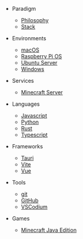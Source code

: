 
- Paradigm

  - [Philosophy](paradigm/philosophy/_home.md 'Philosophy')
  - [Stack](paradigm/stack/_home.md 'Stack')

- Environments

  - [macOS](environments/macos/_home.md 'macOS')
  - [Raspberry Pi OS](environments/raspberry-pi-os/_home.md 'Raspberry Pi')
  - [Ubuntu Server](environments/ubuntu-server/_home.md 'Ubuntu Server')
  - [Windows](environments/windows/_home.md 'Windows')

- Services

  - [Minecraft Server](services/minecraft-server/_home.md 'Minecraft Server')

- Languages

  - [Javascript](languages/javascript/_home.md 'Javascript')
  - [Python](languages/python/_home.md 'Python')
  - [Rust](languages/rust/_home.md 'Rust')
  - [Typescript](languages/typescript/_home.md 'Typescript')

- Frameworks

  - [Tauri](frameworks/tauri/_home.md 'Tauri')
  - [Vite](frameworks/vite/_home.md 'Vite')
  - [Vue](frameworks/vue/_home.md 'Vue')

- Tools

  - [git](tools/git/_home.md 'git')
  - [GitHub](tools/github/_home.md 'GitHub')
  - [VSCodium](tools/vscodium/_home.md 'VSCodium')

- Games

  - [Minecraft Java Edition](games/minecraft/_home.md 'Minecraft')
